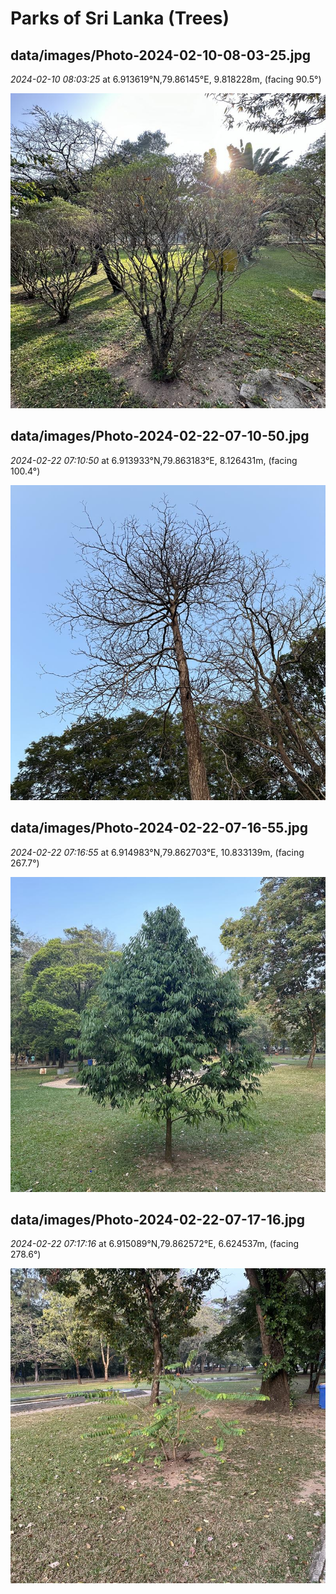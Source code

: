 # Parks of Sri Lanka (Trees)

## data/images/Photo-2024-02-10-08-03-25.jpg

*2024-02-10 08:03:25*
at 6.913619°N,79.86145°E, 9.818228m,
 (facing 90.5°)

![data/images/Photo-2024-02-10-08-03-25.jpg](data/images/Photo-2024-02-10-08-03-25.jpg)

## data/images/Photo-2024-02-22-07-10-50.jpg

*2024-02-22 07:10:50*
at 6.913933°N,79.863183°E, 8.126431m,
 (facing 100.4°)

![data/images/Photo-2024-02-22-07-10-50.jpg](data/images/Photo-2024-02-22-07-10-50.jpg)

## data/images/Photo-2024-02-22-07-16-55.jpg

*2024-02-22 07:16:55*
at 6.914983°N,79.862703°E, 10.833139m,
 (facing 267.7°)

![data/images/Photo-2024-02-22-07-16-55.jpg](data/images/Photo-2024-02-22-07-16-55.jpg)

## data/images/Photo-2024-02-22-07-17-16.jpg

*2024-02-22 07:17:16*
at 6.915089°N,79.862572°E, 6.624537m,
 (facing 278.6°)

![data/images/Photo-2024-02-22-07-17-16.jpg](data/images/Photo-2024-02-22-07-17-16.jpg)
